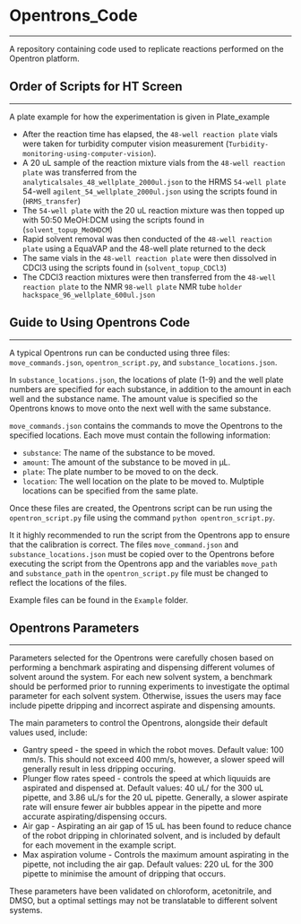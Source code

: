 # Opentrons_Code
----------------
A repository containing code used to replicate reactions performed on the Opentron platform.

## Order of Scripts for HT Screen
-----------------------

A plate example for how the experimentation is given in Plate_example
- After the reaction time has elapsed, the `48-well reaction plate` vials were taken for turbidity computer vision measurement (`Turbidity-monitoring-using-computer-vision`).
- A 20 uL sample of the reaction mixture vials from the `48-well reaction plate` was transferred from the `analyticalsales_48_wellplate_2000ul.json` to the HRMS `54-well plate` 54-well `agilent_54_wellplate_2000ul.json` using the scripts found in (`HRMS_transfer`)
- The `54-well plate` with the 20 uL reaction mixture was then topped up with 50:50 MeOH:DCM using the scripts found in (`solvent_topup_MeOHDCM`)
- Rapid solvent removal was then conducted of the `48-well reaction plate` using a EquaVAP and the 48-well plate returned to the deck
- The same vials in the `48-well reaction plate` were then dissolved in CDCl3 using the scripts found in (`solvent_topup_CDCl3`)
- The CDCl3 reaction mixtures were then transferred from the `48-well reaction plate` to the NMR `98-well plate` NMR tube `holder hackspace_96_wellplate_600ul.json`

## Guide to Using Opentrons Code
--------------------------------

A typical Opentrons run can be conducted using three files: `move_commands.json`, `opentron_script.py`, and `substance_locations.json`.

In `substance_locations.json`, the locations of plate (1-9) and the well plate numbers are specified for each substance, in addition to the amount in each well and the substance name.
The amount value is specified so the Opentrons knows to move onto the next well with the same substance.

`move_commands.json` contains the commands to move the Opentrons to the specified locations. Each move must contain the following information:
- `substance`: The name of the substance to be moved.
- `amount`: The amount of the substance to be moved in µL.
- `plate`: The plate number to be moved to on the deck.
- `location`: The well location on the plate to be moved to. Mulptiple locations can be specified from the same plate.

Once these files are created, the Opentrons script can be run using the `opentron_script.py` file using the command `python opentron_script.py`.

It it highly recommended to run the script from the Opentrons app to ensure that the calibration is correct. The files `move_command.json` and `substance_locations.json` must be copied over to the Opentrons before executing the script from the Opentrons app and the variables `move_path` and `substance_path` in the `opentron_script.py` file must be changed to reflect the locations of the files.

Example files can be found in the `Example` folder.

## Opentrons Parameters
-----------------------

Parameters selected for the Opentrons were carefully chosen based on performing a benchmark aspirating and dispensing different volumes of solvent around the system.
For each new solvent system, a benchmark should be performed prior to running experiments to investigate the optimal parameter for each solvent system.
Otherwise, issues the users may face include pipette dripping and incorrect aspirate and dispensing amounts.

The main parameters to control the Opentrons, alongside their default values used, include:
- Gantry speed - the speed in which the robot moves. Default value: 100 mm/s. This should not exceed 400 mm/s, however, a slower speed will generally result in less dripping occuring.
- Plunger flow rates speed - controls the speed at which liquuids are aspirated and dispensed at. Default values: 40 uL/ for the 300 uL pipette, and 3.86 uL/s for the 20 uL pipette. Generally, a slower aspirate rate will ensure fewer air bubbles appear in the pipette and more accurate aspirating/dispensing occurs.
- Air gap - Aspirating an air gap of 15 uL has been found to reduce chance of the robot dripping in chlorinated solvent, and is included by default for each movement in the example script.
- Max aspiration volume - Controls the maximum amount aspirating in the pipette, not including the air gap. Default values: 220 uL for the 300 pipette to minimise the amount of dripping that occurs.

These parameters have been validated on chloroform, acetonitrile, and DMSO, but a optimal settings may not be translatable to different solvent systems.

